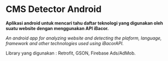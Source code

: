 # CMS Detector Android

**Aplikasi android untuk mencari tahu daftar teknologi yang digunakan oleh suatu website dengan menggunakan API iBacor.**

_An android app for analyzing website and detecting the plaform, language, framework and other technologies used using iBacorAPI._

Library yang digunakan : Retrofit, GSON, Firebase Ads/AdMob.

